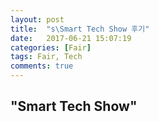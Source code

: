 ```yaml
---
layout: post
title:  "s\Smart Tech Show 후기"
date:   2017-06-21 15:07:19
categories: [Fair]
tags: Fair, Tech
comments: true
---
```

<!--more-->
<h2>"Smart Tech Show"</h2>


